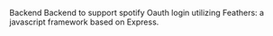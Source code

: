 Backend 
Backend to support spotify Oauth login utilizing Feathers: a javascript framework based on Express.
